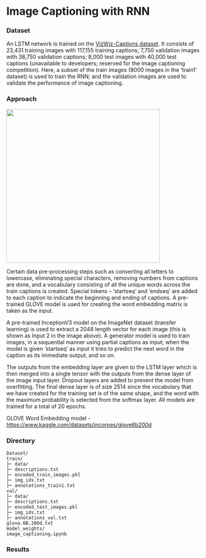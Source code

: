 # Image Captioning with RNN

### Dataset
An LSTM network is trained on the [VizWiz-Captions dataset](https://vizwiz.org/tasks-and-datasets/image-captioning/). It consists of 23,431 training images with 117,155 training captions; 7,750 validation images with 38,750 validation captions; 8,000 test images with 40,000 test captions (unavailable to developers; reserved for the image captioning competition). Here, a subset of the train images (8000 images in the ‘train1’ dataset) is used to train the RNN; and the validation images are used to validate the performance of image captioning.

### Approach

<img src="https://user-images.githubusercontent.com/51696913/169579429-90ccab9f-5cbb-46f9-8bc0-ad3f29763d91.png" width="400">

Certain data pre-processing steps such as converting all letters to lowercase, eliminating special characters, removing numbers from captions are done, and a vocabulary consisting of all the unique words across the train captions is created. Special tokens – ‘startseq’ and ‘endseq’ are added to each caption to indicate the beginning and ending of captions. A pre-trained GLOVE model is used for creating the word embedding matrix is taken as the input.

A pre-trained InceptionV3 model on the ImageNet dataset (transfer learning) is used to extract a 2048 length vector for each image (this is shown as Input 2 in the image above). A generator model is used to train images, in a sequential manner using partial captions as input; when the model is given ‘startseq’ as input it tries to predict the next word in the caption as its immediate output, and so on.

The outputs from the embedding layer are given to the LSTM layer which is then merged into a single tensor with the outputs from the dense layer of the image input layer. Dropout layers are added to prevent the model from overfitting. The final dense layer is of size 2514 since the vocabulary that we have created for the training set is of the same shape, and the word with the maximum probability is selected from the softmax layer. All models are trained for a total of 20 epochs.

GLOVE Word Embedding model - https://www.kaggle.com/datasets/incorpes/glove6b200d 

### Directory
```
Dataset/ 
train/
├─ data/
├─ descriptions.txt
├─ encoded_train_images.pkl
├─ img_ids.txt
├─ annotations_train1.txt
val/
├─ data/
├─ descriptions.txt
├─ encoded_test_images.pkl
├─ img_ids.txt
├─ annotations_val.txt
glove.6B.200d.txt
model_weights/
image_captioning.ipynb
```

### Results


